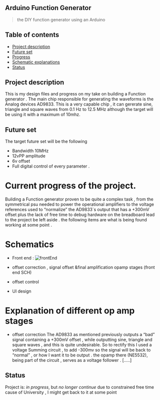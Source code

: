 ## Arduino Function Generator 
>the DIY function generator using an Arduino



## Table of contents
* [Project description](#Project-description)
* [Future set ](#Future-set)
* [Progress ](#current-progress-of-the-project.)
* [Schematic explanations](#EXPLANATION-OF-DIFFERENT-OP-AMP-STAGES)
* [Status](#Status)


## Project description 
This is my design files and progress on my take on building a Function generator . The main chip responsible for generating the waveforms is the Analog devices AD9833. This is a very capable chip  , it can gererate sine, triangle and square waves from 0.1 Hz to 12.5 MHz although the target will  be using it with a maximum of 10mhz.


## Future set 
The target future set will be the following 
* Bandwidth 10MHz
* 12vPP amplitude 
* 6v offset
* Full digital control of every parameter . 


# Current progress of the project. 
Building a Function generator proven to be quite a complex task , from the symmetrical psu needed to power the operational amplifiers to the voltage references used  to “normalize” the AD9833`s output that has a +300mV offset plus the lack of free time to debug hardware on the breadboard lead to the project be left aside . the following items are what is being found working at some point . 

# Schematics 

* Front end : 
    ![frontEnd](https://github.com/finos2/Arduino-Function-Generator/blob/main/IMG/Front%20End.png?raw=true)


* offset correction , signal offset &final amplification opamp stages (front end SCH) 
* offset control 
* UI design 
#  Explanation of different op amp stages 

* offset correction 
The AD9833 as mentioned previously outputs a “bad” signal containing a +300mV offset , while outputting sine,  triangle and square waves , and this is quite undesirable. So to rectify this I used a voltage Summing circuit , to add -300mv so the signal will be back to “normal” , or how I want it to be output . the opamp there (NE5532), being part of the circuit , serves as a voltage follower . 
[…..] 


## Status
Project is: _in progress_,  but  _no longer continue_  due to constrained free time cause of University , I might get back to it at some point
